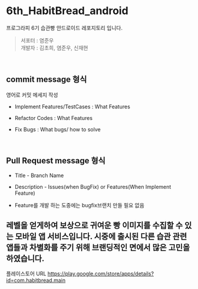 # 6th_HabitBread_android

프로그라피 6기 습관빵 안드로이드 레포지토리 입니다.

> 서포터 : 염준우
> <br>
> 개발자 : 김초희, 염준우, 신재현

<br>

## commit message 형식

영어로 커밋 메세지 작성

- Implement Features/TestCases : What Features 

- Refactor Codes  : What Features

- Fix Bugs : What bugs/ how to solve

<br>

## Pull Request message 형식

- Title - Branch Name

- Description - Issues(when BugFix) or Features(When Implement Feature)

- Feature를 개발 하는 도중에는 bugfix브랜치 만들 필요 없음


## 레벨을 얻게하여 보상으로 귀여운 빵 이미지를 수집할 수 있는 모바일 앱 서비스입니다. 시중에 출시된 다른 습관 관련 앱들과 차별화를 주기 위해 브랜딩적인 면에서 많은 고민을 하였습니다. 


플레이스토어 URL 
https://play.google.com/store/apps/details?id=com.habitbread.main
